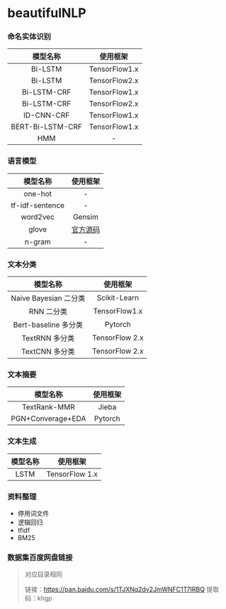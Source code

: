 # beautifulNLP
### 命名实体识别

|     模型名称     |   使用框架    |
| :--------------: | :-----------: |
|     Bi-LSTM      | TensorFlow1.x |
|     Bi-LSTM      | TensorFlow2.x |
|   Bi-LSTM-CRF    | TensorFlow1.x |
|   Bi-LSTM-CRF    | TensorFlow2.x |
|    ID-CNN-CRF    | TensorFlow1.x |
| BERT-Bi-LSTM-CRF | TensorFlow1.x |
|       HMM        |       -       |

### 语言模型

|    模型名称     |                     使用框架                     |
| :-------------: | :----------------------------------------------: |
|     one-hot     |                        -                         |
| tf-idf-sentence |                        -                         |
|    word2vec     |                      Gensim                      |
|      glove      | [官方源码](https://github.com/stanfordnlp/GloVe) |
|     n-gram      |                        -                         |

### 文本分类

|       模型名称        |    使用框架    |
| :-------------------: | :------------: |
| Naive Bayesian 二分类 |  Scikit-Learn  |
|      RNN 二分类       | TensorFlow1.x  |
| Bert-baseline 多分类  |    Pytorch     |
|    TextRNN 多分类     | TensorFlow 2.x |
|    TextCNN 多分类     | TensorFlow 2.x |

### 文本摘要

|     模型名称      | 使用框架 |
| :---------------: | :------: |
|   TextRank-MMR    |  Jieba   |
| PGN+Converage+EDA | Pytorch  |

### 文本生成

| 模型名称 |    使用框架    |
| :------: | :------------: |
|   LSTM   | TensorFlow 1.x |

### 资料整理

- 停用词文件
- 逻辑回归
- tfidf
- BM25

### 数据集百度网盘链接

> 对应目录相同
>
> 链接：https://pan.baidu.com/s/1TJXNq2dv2JmWNFC1T7IRBQ 
> 提取码：khgp